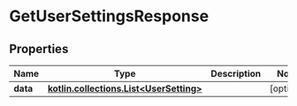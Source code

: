 
# GetUserSettingsResponse

## Properties
Name | Type | Description | Notes
------------ | ------------- | ------------- | -------------
**data** | [**kotlin.collections.List&lt;UserSetting&gt;**](UserSetting.md) |  |  [optional]




